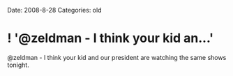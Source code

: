 Date: 2008-8-28
Categories: old

# ! '@zeldman - I think your kid an...'

@zeldman - I think your kid and our president are watching the same shows tonight.
